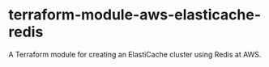 # terraform-module-aws-elasticache-redis

A Terraform module for creating an ElastiCache cluster using Redis at AWS.
